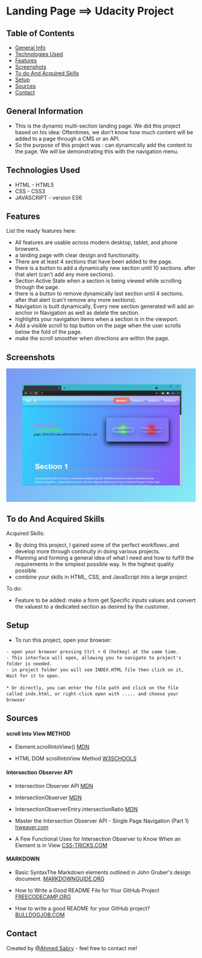 # Landing Page ==> Udacity Project


## Table of Contents
* [General Info](#general-information)
* [Technologies Used](#technologies-used)
* [Features](#features)
* [Screenshots](#screenshots)
* [To do And Acquired Skills](#to-do-and-acquired-skills)
* [Setup](#Setup)
* [Sources](#sources)
* [Contact](#contact)



## General Information
- This is the dynamic multi-section landing page. We did this project based on his idea: Oftentimes, we don’t know how much content will be added to a page through a CMS or an API.
- So the purpose of this project was :
can dynamically add the content to the page. We will be demonstrating this with the navigation menu.


## Technologies Used
- HTML   - HTML5
- CSS    - CSS3
- JAVASCRIPT - version ES6  



## Features
List the ready features here:
- All features are usable across modern desktop, tablet, and phone browsers.
- a landing page with clear design and functionality.
- There are at least 4 sections that have been added to the page.
- there is a button to add a dynamically new section until 10 sections. after that alert (can't add any more sections).
- Section Active State when a section is being viewed while scrolling through the page.
- there is a button to remove dynamically last section until 4 sections. after that alert (can't remove any more sections).
- Navigation is built dynamically, Every new section generated will add an anchor in Navigation as well as delete the section.
- highlights your navigation items when a section is in the viewport.
- Add a visible scroll to top button on the page when the user scrolls below the fold of the page.
- make the scroll smoother when directions are within the page.


## Screenshots
![Example screenshot](/images/screenshot.png)



## To do And Acquired Skills

Acquired Skills:
-  By doing this project, I gained some of the perfect workflows..and develop more through continuity in doing various projects.
- Planning and forming a general idea of what I need and how to fulfill the requirements in the simplest possible way. In the highest quality possible.
- combine your skills in HTML, CSS, and JavaScript into a large project

To do:
- Feature to be added: make a form get Specific inputs values and convert the valuest to a dedicated section as desired by the customer.


## Setup
* To run this project, open your browser:

```
- open your browser pressing Ctrl + O (hotkey) at the same time.
- This interface will open, allowing you to navigate to project's folder is needed.
- in project folder you will see INDEX.HTML file then click on it, Wait for it to open.

* Or directly, you can enter the file path and click on the file called indx.html, or right-click open with ..... and choose your browser
```


## Sources

#### scroll Into View METHOD

- Element.scrollIntoView() [MDN](https://developer.mozilla.org/en-US/docs/Web/API/Element/scrollIntoView)

- HTML DOM scrollIntoView Method [W3SCHOOLS](https://www.w3schools.com/Jsref/met_element_scrollintoview.asp)


#### Intersection Observer API 

- Intersection Observer API [MDN](https://developer.mozilla.org/en-US/docs/Web/API/Intersection_Observer_API)

- IntersectionObserver [MDN](https://developer.mozilla.org/en-US/docs/Web/API/IntersectionObserver)

- IntersectionObserverEntry.intersectionRatio [MDN](https://developer.mozilla.org/en-US/docs/Web/API/IntersectionObserverEntry/intersectionRatio)

- Master the Intersection Observer API - Single Page Navigation (Part 1) [hweaver.com](https://www.hweaver.com/intersection-observer-single-page-navigation/)

- A Few Functional Uses for Intersection Observer to Know When an Element is in View [CSS-TRICKS.COM](https://css-tricks.com/a-few-functional-uses-for-intersection-observer-to-know-when-an-element-is-in-view/)


#### MARKDOWN

- Basic SyntaxThe Markdown elements outlined in John Gruber's design document. [MARKDOWNGUIDE.ORG](https://www.markdownguide.org/basic-syntax/)

- How to Write a Good README File for Your GitHub Project [FREECODECAMP.ORG](https://www.freecodecamp.org/news/how-to-write-a-good-readme-file/)

- How to write a good README for your GitHub project? [BULLDOGJOB.COM](https://bulldogjob.com/news/449-how-to-write-a-good-readme-for-your-github-project)



## Contact
Created by [@Ahmed Sabry](mrsabry134@gmail.com) - feel free to contact me!

